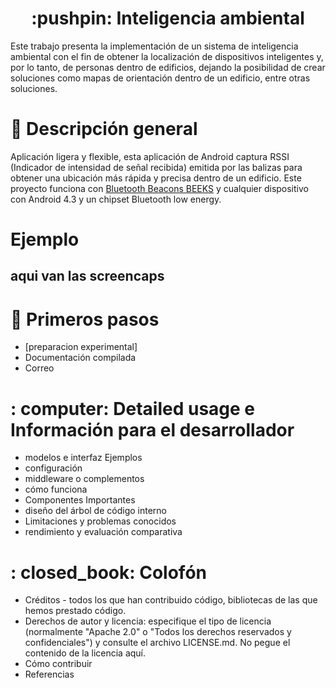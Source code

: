 <H1 align = "center">
  :pushpin: Inteligencia ambiental
  <a href="#">
  </a>
</H1>

Este trabajo presenta la implementación de un sistema de inteligencia ambiental con el fin de obtener la localización de dispositivos inteligentes y, por lo tanto, de personas dentro de edificios, dejando la posibilidad de crear soluciones como mapas de orientación dentro de un edificio, entre otras soluciones. 

# :eyes: Descripción general
Aplicación ligera y flexible, esta aplicación de Android captura RSSI (Indicador de intensidad de señal recibida) emitida por las balizas para obtener una ubicación más rápida y precisa dentro de un edificio.
Este proyecto funciona con [Bluetooth Beacons BEEKS](https://github.com/EiderDiaz/Inteligencia-Ambiental/blob/master/Specs-iBEEK1.6.pdf)  y cualquier dispositivo con Android 4.3 y un chipset Bluetooth low energy.

# Ejemplo

##  aqui van las screencaps

# :runner: Primeros pasos
- [preparacion experimental]
- Documentación compilada
- Correo



# : computer: Detailed usage e Información para el desarrollador
- modelos e interfaz
Ejemplos
- configuración
- middleware o complementos
- cómo funciona
- Componentes Importantes
- diseño del árbol de código interno
- Limitaciones y problemas conocidos
- rendimiento y evaluación comparativa  

# : closed_book: Colofón
- Créditos - todos los que han contribuido código, bibliotecas de las que hemos prestado código.
- Derechos de autor y licencia: especifique el tipo de licencia (normalmente "Apache 2.0" o "Todos los derechos reservados y confidenciales") y consulte el archivo LICENSE.md. No pegue el contenido de la licencia aquí.
- Cómo contribuir
- Referencias
